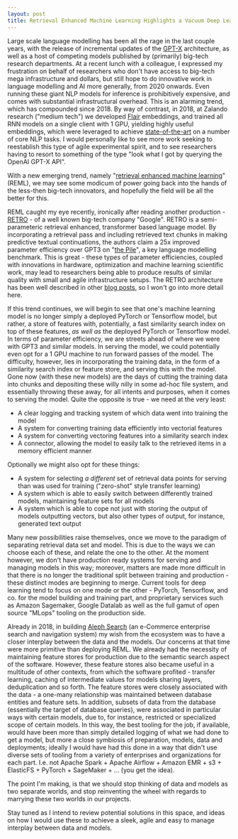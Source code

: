 ```yaml
---
layout: post
title: Retrieval Enhanced Machine Learning Highlights a Vacuum Deep Learners have been Ignoring for Years
---
```


Large scale language modelling has been all the rage in the last couple years, with the release of incremental updates of the [GPT-X](https://medium.com/dataseries/openai-gpt-generative-pre-training-for-language-understanding-bbbdb42b7ff4) architecture, as well as a host of competing models published by (primarily) big-tech research departments. At a recent lunch with a colleague, I expressed my frustration on behalf of researchers who don't have access to big-tech mega infrastructure and dollars, but still hope to do innovative work in language modelling and AI more generally, from 2020 onwards. Even running these giant NLP models for inference is prohibitively expensive, and comes with substantial infrastructural overhead. This is an alarming trend, which has compounded since 2018. By way of contrast, in 2018, at Zalando research ("medium tech") we developed [Flair](https://github.com/flairNLP/flair) embeddings, and trained all RNN models on a single client with 1 GPU, yielding highly useful embeddings, which were leveraged to achieve [state-of-the-art](https://aclanthology.org/C18-1139/?utm_campaign=piqcy&utm_medium=email&utm_source=Revue%20newsletter) on a number of core NLP tasks. I would personally like to see more work seeking to reestablish this type of agile experimental spirit, and to see researchers having to resort to something of the type "look what I got by querying the OpenAI GPT-X API".

With a new emerging trend, namely "[retrieval enhanced machine learning](https://841.io/doc/reml.pdf)" (REML), we may see some modicum of power going back into the hands of the less-then big-tech innovators, and hopefully the field will be all the better for this. 

REML caught my eye recently, ironically after reading another production - [RETRO](https://www.deepmind.com/publications/improving-language-models-by-retrieving-from-trillions-of-tokens) - of a well known big-tech company "Google". RETRO is a semi-parameteric retrieval enhanced, transformer based language model. By incorporating a retrieval pass and including retrieved text chunks in making predictive textual continuations, the authors claim a 25x improved parameter efficiency over GPT3 on "[the Pile](https://pile.eleuther.ai/)", a key language modelling benchmark. This is great - these types of parameter efficiencies, coupled with innovations in hardware, optimization and machine learning scientific work, may lead to researchers being able to produce results of similar quality with small and agile infrastructure setups. The RETRO architecture has been well described in other [blog posts](https://medium.com/nlplanet/two-minutes-nlp-how-the-deepmind-retro-model-decouples-reasoning-and-memorization-b393b6a8d07c), so I won't go into more detail here. 

If this trend continues, we will begin to see that one's machine learning model is no longer simply a deployed PyTorch or Tensorflow model, but rather, a store of features with, potentially, a fast similarity search index on top of these features, *as well as* the deployed PyTorch or Tensorflow model. In terms of parameter efficiency, we are streets ahead of where we were with GPT3 and similar models. In serving the model, we could potentially even opt for a 1 GPU machine to run forward passes of the model. The difficulty, however, lies in incorporating the training data, in the form of a similarity search index or feature store, and serving this with the model. Gone now (with these new models) are the days of cutting the training data into chunks and depositing these willy nilly in some ad-hoc file system, and essentially throwing these away, for all intents and purposes, when it comes to serving the model. Quite the opposite is true - we need at the very least:

- A clear logging and tracking system of which data went into training the model
- A system for converting training data efficiently into vectorial features
- A system for converting vectoring features into a similarity search index
- A connector, allowing the model to easily talk to the retrieved items in a memory efficient manner

Optionally we might also opt for these things:

- A system for selecting *a different* set of retrieval data points for serving than was used for training ("zero-shot" style transfer learning)
- A system which is able to easily switch between differently trained models, maintaining feature sets for all models
- A system which is able to cope not just with storing the output of models outputting vectors, but also other types of output, for instance, generated text output

Many new possibilities raise themselves, once we move to the paradigm of separating retrieval data set and model. This is due to the ways we can choose each of these, and relate the one to the other. At the moment however, we don't have production ready systems for serving and managing models in this way; moreover, matters are made more difficult in that there is no longer the traditional split between training and production - these distinct modes are beginning to merge. Current tools for deep learning tend to focus on one mode or the other - PyTorch, Tensorflow, and co. for the model building and training part, and proprietary services such as Amazon Sagemaker, Google Datalab as well as the full gamut of open source "MLops" tooling on the production side.

Already in 2018, in building [Aleph Search](https://www.alephsearch.com/) (an e-Commerce enterprise search and navigation system) my wish from the ecosystem was to have a closer interplay between the data and the models. Our concerns at that time were more primitive than deploying REML. We already had the necessity of maintaining feature stores for production due to the semantic search aspect of the software. However, these feature stores also became useful in a multitude of other contexts, from which the software profited - transfer learning, caching of intermediate values for models sharing layers, deduplication and so forth. The feature stores were closely associated with the data - a one-many relationship was maintained between database entities and feature sets. In addition, subsets of data from the database (essentially the target of database queries), were associated in particular ways with certain models, due to, for instance, restricted or specialized scope of certain models. In this way, the best tooling for the job, if available, would have been more than simply detailed logging of what we had done to get a model, but more a close symbiosis of preparation, models, data and deployments; ideally I would have had this done in a way that didn't use diverse sets of tooling from a variety of enterprises and organizations for each part. I.e. not Apache Spark + Apache Airflow + Amazon EMR + s3 + ElasticFS + PyTorch + SageMaker + ... (you get the idea).

The point I'm making, is that we should stop thinking of data and models as two separate worlds, and stop reinventing the wheel with regards to marrying these two worlds in our projects.

Stay tuned as I intend to review potential solutions in this space, and ideas on how I would use these to achieve a sleek, agile and easy to manage interplay between data and models.